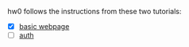 hw0 follows the instructions from these two tutorials:
- [x] [basic webpage](https://auth0.com/blog/create-a-simple-and-stylish-node-express-app/)
- [ ] [auth](https://auth0.com/blog/create-a-simple-and-secure-node-express-app/)
